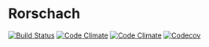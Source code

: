 Rorschach
=========

[![Build Status](https://img.shields.io/travis/xendk/rorschach.svg?style=for-the-badge)](https://travis-ci.org/xendk/rorschach)
[![Code Climate](https://img.shields.io/codeclimate/maintainability/xendk/rorschach.svg?style=for-the-badge)](https://codeclimate.com/github/xendk/rorschach)
[![Code Climate](https://img.shields.io/codeclimate/issues/xendk/rorschach.svg?style=for-the-badge)](https://codeclimate.com/github/xendk/rorschach)
[![Codecov](https://img.shields.io/codecov/c/github/xendk/rorschach.svg?style=for-the-badge)](https://codecov.io/gh/xendk/rorschach/branch/master)
